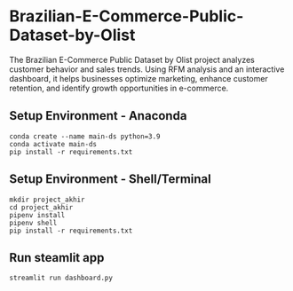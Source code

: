 # Brazilian-E-Commerce-Public-Dataset-by-Olist
The Brazilian E-Commerce Public Dataset by Olist project analyzes customer behavior and sales trends. Using RFM analysis and an interactive dashboard, it helps businesses optimize marketing, enhance customer retention, and identify growth opportunities in e-commerce.

## Setup Environment - Anaconda
```
conda create --name main-ds python=3.9
conda activate main-ds
pip install -r requirements.txt
```

## Setup Environment - Shell/Terminal
``` 
mkdir project_akhir
cd project_akhir
pipenv install
pipenv shell
pip install -r requirements.txt
```

## Run steamlit app
```
streamlit run dashboard.py
```
